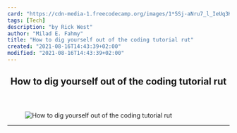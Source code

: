 ```yaml
---
card: "https://cdn-media-1.freecodecamp.org/images/1*5Sj-aNru7_l_IeUq3KNGXw.jpeg"
tags: [Tech]
description: "by Rick West"
author: "Milad E. Fahmy"
title: "How to dig yourself out of the coding tutorial rut"
created: "2021-08-16T14:43:39+02:00"
modified: "2021-08-16T14:43:39+02:00"
---
```

<div class="site-wrapper">
<main id="site-main" class="site-main outer">
<div class="inner">
<article class="post-full post tag-tech tag-self-improvement tag-productivity tag-life-lessons tag-learning-to-code ">
<header class="post-full-header">
<h1 class="post-full-title">How to dig yourself out of the coding tutorial rut</h1>
</header>
<figure class="post-full-image">
<picture>
<source media="(max-width: 700px)" sizes="1px" srcset="data:image/gif;base64,R0lGODlhAQABAIAAAAAAAP///yH5BAEAAAAALAAAAAABAAEAAAIBRAA7 1w">
<source media="(min-width: 701px)" sizes="(max-width: 800px) 400px,
(max-width: 1170px) 700px,
1400px" srcset="https://cdn-media-1.freecodecamp.org/images/1*5Sj-aNru7_l_IeUq3KNGXw.jpeg 300w,
https://cdn-media-1.freecodecamp.org/images/1*5Sj-aNru7_l_IeUq3KNGXw.jpeg 600w,
https://cdn-media-1.freecodecamp.org/images/1*5Sj-aNru7_l_IeUq3KNGXw.jpeg 1000w,
https://cdn-media-1.freecodecamp.org/images/1*5Sj-aNru7_l_IeUq3KNGXw.jpeg 2000w">
<img onerror="this.style.display='none'" src="https://cdn-media-1.freecodecamp.org/images/1*5Sj-aNru7_l_IeUq3KNGXw.jpeg" alt="How to dig yourself out of the coding tutorial rut">
</picture>
</figure>
<section class="post-full-content">
<div class="post-content medium-migrated-article">
</div>
<hr>
</section>
</article>
</div>
</main>
</div>
<!-- Google Tag Manager (noscript) -->
<!-- End Google Tag Manager (noscript) -->
